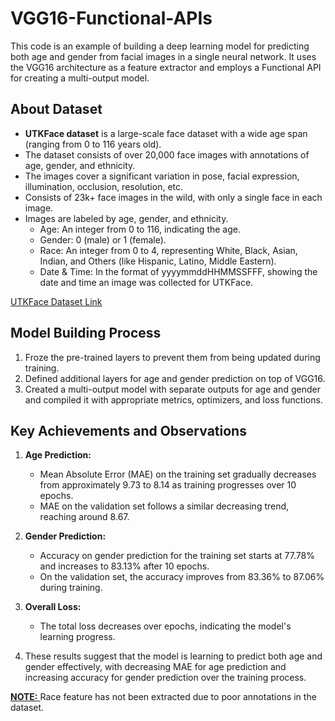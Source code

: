 # VGG16-Functional-APIs

This code is an example of building a deep learning model for predicting both age and gender from facial images in a single neural network. It uses the VGG16 architecture as a feature extractor and employs a Functional API for creating a multi-output model.

## About Dataset

- **UTKFace dataset** is a large-scale face dataset with a wide age span (ranging from 0 to 116 years old).
- The dataset consists of over 20,000 face images with annotations of age, gender, and ethnicity.
- The images cover a significant variation in pose, facial expression, illumination, occlusion, resolution, etc.
- Consists of 23k+ face images in the wild, with only a single face in each image.
- Images are labeled by age, gender, and ethnicity.
  - Age: An integer from 0 to 116, indicating the age.
  - Gender: 0 (male) or 1 (female).
  - Race: An integer from 0 to 4, representing White, Black, Asian, Indian, and Others (like Hispanic, Latino, Middle Eastern).
  - Date & Time: In the format of yyyymmddHHMMSSFFF, showing the date and time an image was collected for UTKFace.

[UTKFace Dataset Link](https://www.kaggle.com/datasets/jangedoo/utkface-new)

## Model Building Process

1. Froze the pre-trained layers to prevent them from being updated during training.
2. Defined additional layers for age and gender prediction on top of VGG16.
3. Created a multi-output model with separate outputs for age and gender and compiled it with appropriate metrics, optimizers, and loss functions.

## Key Achievements and Observations

1. **Age Prediction:**
   - Mean Absolute Error (MAE) on the training set gradually decreases from approximately 9.73 to 8.14 as training progresses over 10 epochs.
   - MAE on the validation set follows a similar decreasing trend, reaching around 8.67.

2. **Gender Prediction:**
   - Accuracy on gender prediction for the training set starts at 77.78% and increases to 83.13% after 10 epochs.
   - On the validation set, the accuracy improves from 83.36% to 87.06% during training.

3. **Overall Loss:**
   - The total loss decreases over epochs, indicating the model's learning progress.

4. These results suggest that the model is learning to predict both age and gender effectively, with decreasing MAE for age prediction and increasing accuracy for gender prediction over the training process.


<u> **NOTE:** </u> Race feature has not been extracted due to poor annotations in the dataset.
